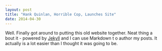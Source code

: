 ```yaml
---
layout: post
title: "Hank Quinlan, Horrible Cop, Launches Site"
date: 2014-04-30
---
```


Well. Finally got around to putting this old website together. Neat thing a
bout it - powered by [Jekyll](http://jekyllrb.com) and I can use Markdown t
o author my posts. It actually is a lot easier than I thought it was going 
to be.
